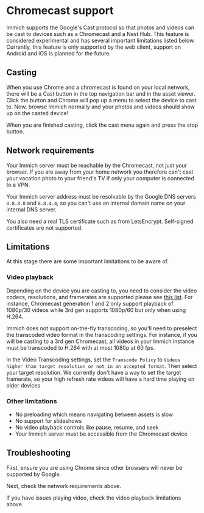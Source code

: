 # Chromecast support

Immich supports the Google's Cast protocol so that photos and videos can be cast to devices such as a Chromecast and a Nest Hub. This feature is considered experimental and has several important limitations listed below. Currently, this feature is only supported by the web client, support on Android and iOS is planned for the future.

## Casting

When you use Chrome and a chromecast is found on your local network, there will be a Cast button in the top navigation bar and in the asset viewer. Click the button and Chrome will pop up a menu to select the device to cast to. Now, browse Immich normally and your photos and videos should show up on the casted device!

When you are finished casting, click the cast menu again and press the stop button.

## Network requirements

Your Immich server must be reachable by the Chromecast, not just your browser. If you are away from your home network you therefore can't cast your vacation photo to your friend's TV if only your computer is connected to a VPN.

Your Immich server address must be resolvable by the Google DNS servers `8.8.8.8` and `8.8.4.4`, so you can't use an internal domain name on your internal DNS server.

You also need a real TLS certificate such as from LetsEncrypt. Self-signed certificates are not supported.

## Limitations

At this stage there are some important limitations to be aware of.

### Video playback

Depending on the device you are casting to, you need to consider the video codecs, resolutions, and framerates are supported please see [this list](https://developers.google.com/cast/docs/media#video_codecs). For instance, Chromecast generation 1 and 2 only support playback of 1080p/30 videos while 3rd gen supports 1080p/60 but only when using H.264.

Immich does not support on-the-fly transcoding, so you'll need to preselect the transcoded video format in the transcoding settings. For instance, if you will be casting to a 3rd gen Chromecast, all videos in your Immich instance must be transcoded to H.264 with at most 1080p at 60 fps.

In the Video Transcoding settings, set the `Transcode Policy` to `Videos higher than target resolution or not in an accepted format`. Then select your target resolution. We currently don't have a way to set the target framerate, so your high refresh rate videos will have a hard time playing on older devices

### Other limitations

- No preloading which means navigating between assets is slow
- No support for slideshows
- No video playback controls like pause, resume, and seek
- Your Immich server must be accessible from the Chromecast device

## Troubleshooting

First, ensure you are using Chrome since other browsers will never be supported by Google.

Next, check the network requirements above.

If you have issues playing video, check the video playback limitations above.